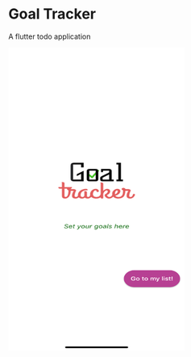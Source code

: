 # Goal Tracker

A flutter todo application

<p>
    <img src="s1.png" width="350" height="600" />
</p>
